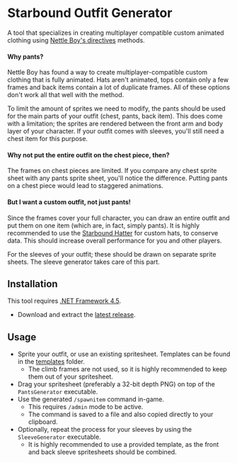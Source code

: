 # Starbound Outfit Generator

A tool that specializes in creating multiplayer compatible custom animated clothing using [Nettle Boy's directives](http://ilovebacons.com/threads/guide-to-re-animating-clothes-with-json.12019/page-5#post-92288) methods.

#### Why pants?

Nettle Boy has found a way to create multiplayer-compatible custom clothing that is fully animated. Hats aren't animated, tops contain only a few frames and back items contain a lot of duplicate frames. All of these options don't work all that well with the method.

To limit the amount of sprites we need to modify, the pants should be used for the main parts of your outfit (chest, pants, back item).
This does come with a limitation; the sprites are rendered between the front arm and body layer of your character. If your outfit comes with sleeves, you'll still need a chest item for this purpose.

#### Why not put the entire outfit on the chest piece, then?

The frames on chest pieces are limited. If you compare any chest sprite sheet with any pants sprite sheet, you'll notice the difference. Putting pants on a chest piece would lead to staggered animations.

#### But I want a custom outfit, not just pants!

Since the frames cover your full character, you can draw an entire outfit and put them on one item (which are, in fact, simply pants). It is highly recommended to use the [Starbound Hatter](https://silverfeelin.github.io/Starbound-Hatter/) for custom hats, to conserve data. This should increase overall performance for you and other players.

For the sleeves of your outfit; these should be drawn on separate sprite sheets. The sleeve generator takes care of this part.

## Installation

This tool requires [.NET Framework 4.5](https://www.microsoft.com/en-US/download/details.aspx?id=30653).

* Download and extract the [latest release](https://github.com/Silverfeelin/Starbound-OutfitGenerator/releases).

## Usage

* Sprite your outfit, or use an existing spritesheet. Templates can be found in the [templates](https://github.com/Silverfeelin/Starbound-OutfitGenerator/tree/master/templates) folder.
  * The climb frames are not used, so it is highly recommended to keep them out of your spritesheet.
* Drag your spritesheet (preferably a 32-bit depth PNG) on top of the `PantsGenerator` executable.
* Use the generated `/spawnitem` command in-game.
  * This requires `/admin` mode to be active.
  * The command is saved to a file and also copied directly to your clipboard.
* Optionally, repeat the process for your sleeves by using the `SleeveGenerator` executable.
  * It is highly recommended to use a provided template, as the front and back sleeve spritesheets should be combined.
